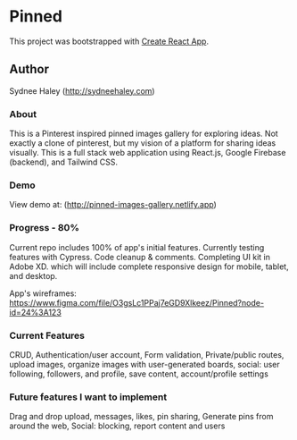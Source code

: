 # Pinned

This project was bootstrapped with [Create React App](https://github.com/facebook/create-react-app).

## Author

Sydnee Haley (http://sydneehaley.com)

### About

This is a Pinterest inspired pinned images gallery for exploring ideas. Not exactly a clone of pinterest, but my
vision of a platform for sharing ideas visually. This is a full stack web application using React.js, Google Firebase (backend), and Tailwind CSS.

### Demo

View demo at: (http://pinned-images-gallery.netlify.app)

### Progress - 80%

Current repo includes 100% of app's initial features. Currently testing features with Cypress. Code cleanup & comments. Completing UI kit in Adobe XD. which will include complete responsive design for mobile, tablet, and desktop.

App's wireframes: https://www.figma.com/file/O3gsLc1PPaj7eGD9Xlkeez/Pinned?node-id=24%3A123

### Current Features

CRUD, Authentication/user account, Form validation, Private/public routes, upload images, organize images with user-generated boards, social: user following, followers, and profile, save content, account/profile settings

### Future features I want to implement

Drag and drop upload, messages, likes, pin sharing, Generate pins from around the web, Social: blocking, report content and users
